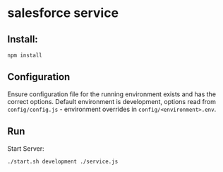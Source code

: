 # salesforce service

## Install:

```
npm install
```

## Configuration

Ensure configuration file for the running environment exists and has the correct options. Default environment is development, options read from `config/config.js` - environment overrides in `config/<environment>.env`.

## Run

Start Server:

`./start.sh development ./service.js`

